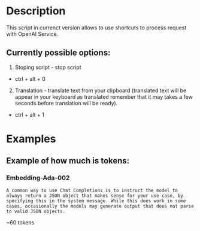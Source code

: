 # Description

This script in currenct version allows to use shortcuts to process request with OpenAI Service.

## Currently possible options:

1. Stoping script - stop script

- ctrl + alt + 0

2. Translation - translate text from your clipboard (translated text will be appear in your keyboard as translated remember that it may takes a few seconds before translation will be ready).

- ctrl + alt + 1

# Examples

## Example of how much is tokens:

### Embedding-Ada-002

```
A common way to use Chat Completions is to instruct the model to always return a JSON object that makes sense for your use case, by specifying this in the system message. While this does work in some cases, occasionally the models may generate output that does not parse to valid JSON objects.
```

~60 tokens
